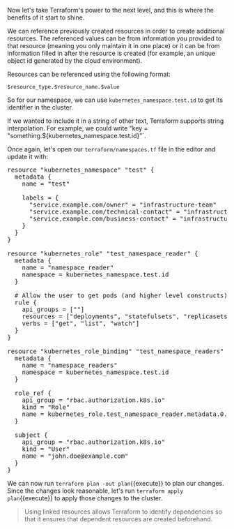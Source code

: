 
Now let's take Terraform's power to the next level, and this is where
the benefits of it start to shine.

We can reference previously created resources in order to create additional
resources. The referenced values can be from information you provided to
that resource (meaning you only maintain it in one place) or it can
be from information filled in after the resource is created (for example,
an unique object id generated by the cloud environment).

Resources can be referenced using the following format:

`$resource_type.$resource_name.$value`

So for our namespace, we can use `kubernetes_namespace.test.id` to get its identifier in the cluster.

If we wanted to include it in a string of other text, Terraform supports string interpolation. For example,
we could write "key = "something.${kubernetes_namespace.test.id}"`.

Once again, let's open our `terraform/namespaces.tf` file in the editor and update it with:

<pre class="file" data-filename="terraform/namespaces.tf" data-target="replace">resource "kubernetes_namespace" "test" {
  metadata {
    name = "test"

    labels = {
      "service.example.com/owner" = "infrastructure-team"
      "service.example.com/technical-contact" = "infrastructure.support"
      "service.example.com/business-contact" = "infrastructure.admin"
    }
  }
}

resource "kubernetes_role" "test_namespace_reader" {
  metadata {
    name = "namespace_reader"
    namespace = kubernetes_namespace.test.id
  }

  # Allow the user to get pods (and higher level constructs)
  rule {
    api_groups = [""]
    resources = ["deployments", "statefulsets", "replicasets", "pods", "services"]
    verbs = ["get", "list", "watch"]
  }
}

resource "kubernetes_role_binding" "test_namespace_readers" {
  metadata {
    name = "namespace_readers"
    namespace = kubernetes_namespace.test.id
  }

  role_ref {
    api_group = "rbac.authorization.k8s.io"
    kind = "Role"
    name = kubernetes_role.test_namespace_reader.metadata.0.name
  }

  subject {
    api_group = "rbac.authorization.k8s.io"
    kind = "User"
    name = "john.doe@example.com"
  }
}
</pre>

We can now run `terraform plan -out plan`{{execute}} to plan our changes. Since the changes
look reasonable, let's run `terraform apply plan`{{execute}} to apply those changes to the cluster.

> Using linked resources allows Terraform to identify dependencies so that it ensures
> that dependent resources are created beforehand.
